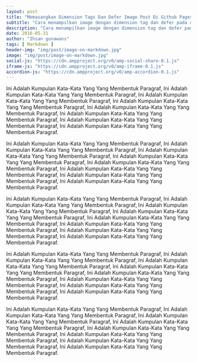 ```yaml
---
layout: post
title: "Memasangkan Dimension Tags Dan Defer Image Post Di Github Pages"
subtitle: "Cara menampilkan image dengan dimension tag dan defer pada markdown Github Pages."
description: "Cara menampilkan image dengan dimension tag dan defer pada markdown untuk optimasi blog di Github Pages."
date: 2016-05-31
author: "Ihsan gunawans"
tags: [ Markdown ]
header-img: "img/post/image-on-markdown.jpg"
image: "img/post/image-on-markdown.jpg"
social-js: "https://cdn.ampproject.org/v0/amp-social-share-0.1.js"
iframe-js: "https://cdn.ampproject.org/v0/amp-iframe-0.1.js"
accordion-js: "https://cdn.ampproject.org/v0/amp-accordion-0.1.js"
---
```


Ini Adalah Kumpulan Kata-Kata Yang Yang Membentuk Paragraf, Ini Adalah Kumpulan Kata-Kata Yang Yang Membentuk Paragraf, Ini Adalah Kumpulan Kata-Kata Yang Yang Membentuk Paragraf, Ini Adalah Kumpulan Kata-Kata Yang Yang Membentuk Paragraf, Ini Adalah Kumpulan Kata-Kata Yang Yang Membentuk Paragraf, Ini Adalah Kumpulan Kata-Kata Yang Yang Membentuk Paragraf, Ini Adalah Kumpulan Kata-Kata Yang Yang Membentuk Paragraf, Ini Adalah Kumpulan Kata-Kata Yang Yang Membentuk Paragraf.

Ini Adalah Kumpulan Kata-Kata Yang Yang Membentuk Paragraf, Ini Adalah Kumpulan Kata-Kata Yang Yang Membentuk Paragraf, Ini Adalah Kumpulan Kata-Kata Yang Yang Membentuk Paragraf, Ini Adalah Kumpulan Kata-Kata Yang Yang Membentuk Paragraf, Ini Adalah Kumpulan Kata-Kata Yang Yang Membentuk Paragraf, Ini Adalah Kumpulan Kata-Kata Yang Yang Membentuk Paragraf, Ini Adalah Kumpulan Kata-Kata Yang Yang Membentuk Paragraf, Ini Adalah Kumpulan Kata-Kata Yang Yang Membentuk Paragraf.

Ini Adalah Kumpulan Kata-Kata Yang Yang Membentuk Paragraf, Ini Adalah Kumpulan Kata-Kata Yang Yang Membentuk Paragraf, Ini Adalah Kumpulan Kata-Kata Yang Yang Membentuk Paragraf, Ini Adalah Kumpulan Kata-Kata Yang Yang Membentuk Paragraf, Ini Adalah Kumpulan Kata-Kata Yang Yang Membentuk Paragraf, Ini Adalah Kumpulan Kata-Kata Yang Yang Membentuk Paragraf, Ini Adalah Kumpulan Kata-Kata Yang Yang Membentuk Paragraf, Ini Adalah Kumpulan Kata-Kata Yang Yang Membentuk Paragraf.

Ini Adalah Kumpulan Kata-Kata Yang Yang Membentuk Paragraf, Ini Adalah Kumpulan Kata-Kata Yang Yang Membentuk Paragraf, Ini Adalah Kumpulan Kata-Kata Yang Yang Membentuk Paragraf, Ini Adalah Kumpulan Kata-Kata Yang Yang Membentuk Paragraf, Ini Adalah Kumpulan Kata-Kata Yang Yang Membentuk Paragraf, Ini Adalah Kumpulan Kata-Kata Yang Yang Membentuk Paragraf, Ini Adalah Kumpulan Kata-Kata Yang Yang Membentuk Paragraf, Ini Adalah Kumpulan Kata-Kata Yang Yang Membentuk Paragraf.

Ini Adalah Kumpulan Kata-Kata Yang Yang Membentuk Paragraf, Ini Adalah Kumpulan Kata-Kata Yang Yang Membentuk Paragraf, Ini Adalah Kumpulan Kata-Kata Yang Yang Membentuk Paragraf, Ini Adalah Kumpulan Kata-Kata Yang Yang Membentuk Paragraf, Ini Adalah Kumpulan Kata-Kata Yang Yang Membentuk Paragraf, Ini Adalah Kumpulan Kata-Kata Yang Yang Membentuk Paragraf, Ini Adalah Kumpulan Kata-Kata Yang Yang Membentuk Paragraf, Ini Adalah Kumpulan Kata-Kata Yang Yang Membentuk Paragraf.
